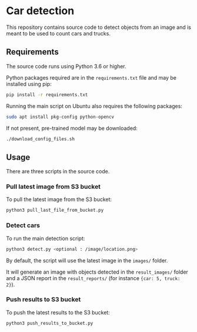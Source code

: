 # Car detection

This repository contains source code to detect objects from an image 
and is meant to be used to count cars and trucks.

## Requirements

The source code runs using Python 3.6 or higher.

Python packages required are in the `requirements.txt` file and may be installed using pip:

```bash
pip install -r requirements.txt
```

Running the main script on Ubuntu also requires the following packages:

```bash
sudo apt install pkg-config python-opencv
```

If not present, pre-trained model may be downloaded:

```bash
./download_config_files.sh
```

## Usage

There are three scripts in the source code.

### Pull latest image from S3 bucket

To pull the latest image from the S3 bucket:

```bash
python3 pull_last_file_from_bucket.py
```

### Detect cars

To run the main detection script:

```bash
python3 detect.py <optional : /image/location.png>
```

By default, the script will use the latest image in the `images/` folder.

It will generate an image with objects detected in the `result_images/` folder and a JSON report in the `result_reports/` (for instance `{car: 5, truck: 2}`).

### Push results to S3 bucket

To push the latest results to the S3 bucket:

```bash
python3 push_results_to_bucket.py
```
